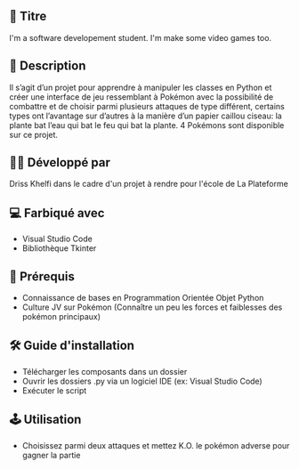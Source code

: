 ## 📘 Titre
I'm a software developement student. 
I'm make some video games too.

## 🎤 Description

Il s’agit d’un projet pour apprendre à manipuler les classes en Python et créer une interface de jeu ressemblant à Pokémon 
avec la possibilité de combattre et de choisir parmi plusieurs attaques de type différent,
certains types ont l’avantage sur d’autres à la manière d’un papier caillou ciseau: 
la plante bat l’eau qui bat le feu qui bat la plante. 4 Pokémons sont disponible sur ce projet.

## 👨‍💻 Développé par
Driss Khelfi dans le cadre d'un projet à rendre pour l'école de La Plateforme

## 💻 Farbiqué avec
- Visual Studio Code
- Bibliothèque Tkinter

## 📁 Prérequis
- Connaissance de bases en Programmation Orientée Objet Python
- Culture JV sur Pokémon (Connaître un peu les forces et faiblesses des pokémon principaux)


## 🛠️ Guide d'installation

- Télécharger les composants dans un dossier
- Ouvrir les dossiers .py via un logiciel IDE (ex: Visual Studio Code)
- Exécuter le script
  
## 🕹️ Utilisation
- Choisissez parmi deux attaques et mettez K.O. le pokémon adverse pour gagner la partie




